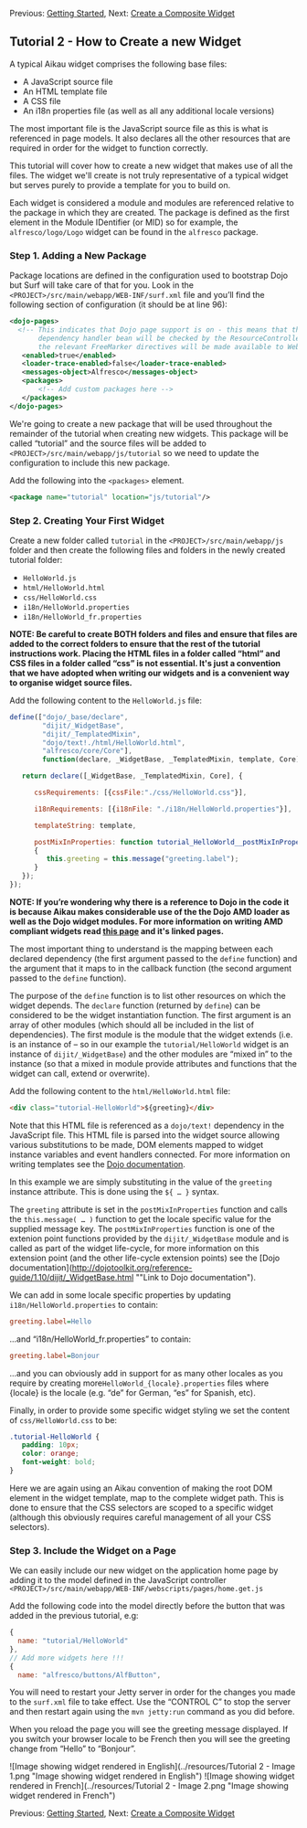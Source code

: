 Previous: [Getting Started](./Tutorial1.md),
Next: [Create a Composite Widget](./Tutorial3.md)

## Tutorial 2 - How to Create a new Widget
A typical Aikau widget comprises the following base files:
* A JavaScript source file
* An HTML template file
* A CSS file
* An i18n properties file (as well as all any additional locale versions)

The most important file is the JavaScript source file as this is what is referenced in page models. It also declares all the other resources that are required in order for the widget to function correctly.

This tutorial will cover how to create a new widget that makes use of all the files. The widget we'll create is not truly representative of a typical widget but serves purely to provide a template for you to build on.

Each widget is considered a module and modules are referenced relative to the package in which they are created. The package is defined as the first element in the Module IDentifier (or MID) so for example, the `alfresco/logo/Logo` widget can be found in the `alfresco` package. 

### Step 1. Adding a New Package

Package locations are defined in the configuration used to bootstrap Dojo but Surf will take care of that for you. Look in the `<PROJECT>/src/main/webapp/WEB-INF/surf.xml` file and you’ll find the following section of configuration (it should be at line 96):

```XML
<dojo-pages>
  <!-- This indicates that Dojo page support is on - this means that the Dojo
       dependency handler bean will be checked by the ResourceController and that
       the relevant FreeMarker directives will be made available to WebScripts -->
   <enabled>true</enabled>
   <loader-trace-enabled>false</loader-trace-enabled>
   <messages-object>Alfresco</messages-object>
   <packages>
       <!-- Add custom packages here -->
   </packages>
</dojo-pages>
```

We're going to create a new package that will be used throughout the remainder of the tutorial when creating new widgets. This package will be called “tutorial” and the source files will be added to `<PROJECT>/src/main/webapp/js/tutorial` so we need to update the configuration to include this new package.

Add the following into the `<packages>` element.

```XML
<package name="tutorial" location="js/tutorial"/>
```

### Step 2. Creating Your First Widget

Create a new folder called `tutorial` in the `<PROJECT>/src/main/webapp/js` folder and then create the following files and folders in the newly created tutorial folder:

* `HelloWorld.js`
* `html/HelloWorld.html`
* `css/HelloWorld.css`
* `i18n/HelloWorld.properties`
* `i18n/HelloWorld_fr.properties`

**NOTE: Be careful to create BOTH folders and files and ensure that files are added to the correct folders to ensure that the rest of the tutorial instructions work. Placing the HTML files in a folder called “html” and CSS files in a folder called “css” is not essential. It's just a convention that we have adopted when writing our widgets and is a convenient way to organise widget source files.**

Add the following content to the `HelloWorld.js` file:

```JavaScript
define(["dojo/_base/declare",
        "dijit/_WidgetBase", 
        "dijit/_TemplatedMixin",
        "dojo/text!./html/HelloWorld.html",
        "alfresco/core/Core"], 
        function(declare, _WidgetBase, _TemplatedMixin, template, Core) {

   return declare([_WidgetBase, _TemplatedMixin, Core], {

      cssRequirements: [{cssFile:"./css/HelloWorld.css"}],

      i18nRequirements: [{i18nFile: "./i18n/HelloWorld.properties"}],

      templateString: template,

      postMixInProperties: function tutorial_HelloWorld__postMixInProperties()
      {
         this.greeting = this.message("greeting.label");
      }
   });
});
```

**NOTE: If you’re wondering why there is a reference to Dojo in the code it is because Aikau makes considerable use of the the Dojo AMD loader as well as the Dojo widget modules. For more information on writing AMD compliant widgets read [this page](http://dojotoolkit.org/reference-guide/1.10/quickstart/writingWidgets.html "Link to Dojo documentation") and it's linked pages.**

The most important thing to understand is the mapping between each declared dependency (the first argument passed to the `define` function) and the argument that it maps to in the callback function (the second argument passed to the `define` function). 

The purpose of the `define` function is to list other resources on which the widget depends. The `declare` function (returned by `define`) can be considered to be the widget instantiation function. The first argument is an array of other modules (which should all be included in the list of dependencies). The first module is the module that the widget extends (i.e. is an instance of – so in our example the `tutorial/HelloWorld` widget is an instance of `dijit/_WidgetBase`) and the other modules are “mixed in” to the instance (so that a mixed in module provide attributes and functions that the widget can call, extend or overwrite).

Add the following content to the `html/HelloWorld.html` file:

```HTML
<div class="tutorial-HelloWorld">${greeting}</div>
```

Note that this HTML file is referenced as a `dojo/text!` dependency in the JavaScript file. This HTML file is parsed into the widget source allowing various substitutions to be made, DOM elements mapped to widget instance variables and event handlers connected. For more information on writing templates see the [Dojo documentation](http://dojotoolkit.org/documentation/tutorials/1.10/templated/ "Link to Dojo documentation").

In this example we are simply substituting in the value of the `greeting` instance attribute. This is done using the `${ … }` syntax.

The `greeting` attribute is set in the `postMixInProperties` function and calls the `this.message( … )` function to get the locale specific value for the supplied message key. The `postMixInProperties` function is one of the extenion point functions provided by the `dijit/_WidgetBase` module and is called as part of the widget life-cycle, for more information on this extension point (and the other life-cycle extension points) see the [Dojo documentation](http://dojotoolkit.org/reference-guide/1.10/dijit/_WidgetBase.html ""Link to Dojo documentation").

We can add in some locale specific properties by updating `i18n/HelloWorld.properties` to contain:

```INI
greeting.label=Hello
```

...and “i18n/HelloWorld_fr.properties” to contain:

```INI
greeting.label=Bonjour
```

...and you can obviously add in support for as many other locales as you require by creating more`HelloWorld_{locale}.properties` files where {locale} is the locale (e.g. “de” for German, “es” for Spanish, etc).

Finally, in order to provide some specific widget styling we set the content of `css/HelloWorld.css` to be:

```CSS
.tutorial-HelloWorld {
   padding: 10px;
   color: orange;
   font-weight: bold;
}
```

Here we are again using an Aikau convention of making the root DOM element in the widget template, map to the complete widget path. This is done to ensure that the CSS selectors are scoped to a specific widget (although this obviously requires careful management of all your CSS selectors).

### Step 3. Include the Widget on a Page
We can easily include our new widget on the application home page by adding it to the model defined in the JavaScript controller `<PROJECT>/src/main/webapp/WEB-INF/webscripts/pages/home.get.js`

Add the following code into the model directly before the button that was added in the previous tutorial, e.g:

```JAVASCRIPT
{
  name: "tutorial/HelloWorld"
}, 
// Add more widgets here !!!
{
  name: "alfresco/buttons/AlfButton",
```

You will need to restart your Jetty server in order for the changes you made to the `surf.xml` file to take effect. Use the “CONTROL C” to stop the server and then restart again using the `mvn jetty:run` command as you did before.

When you reload the page you will see the greeting message displayed. If you switch your browser locale to be French then you will see the greeting change from “Hello” to “Bonjour”.

![Image showing widget rendered in English](../resources/Tutorial 2 - Image 1.png "Image showing widget rendered in English")
![Image showing widget rendered in French](../resources/Tutorial 2 - Image 2.png "Image showing widget rendered in French")

Previous: [Getting Started](./Tutorial1.md),
Next: [Create a Composite Widget](./Tutorial3.md)
